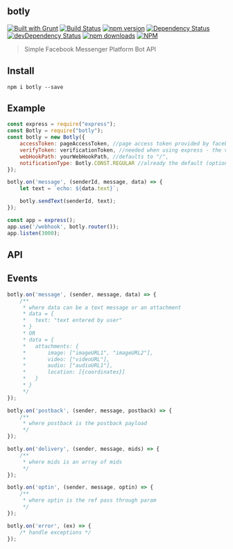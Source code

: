 botly
---------
[![Built with Grunt](https://cdn.gruntjs.com/builtwith.png)](http://gruntjs.com/)
[![Build Status](https://travis-ci.com/Askrround/botly.svg?token=d9DyBzKtc6v8W4BUJ1pp&branch=master)](https://travis-ci.com/Askrround/botly)
[![npm version](https://badge.fury.io/js/botly.svg)](http://badge.fury.io/js/botly)
[![Dependency Status](https://david-dm.org/Askrround/botly.svg?theme=shields.io)](https://david-dm.org/Askrround/botly)
[![devDependency Status](https://david-dm.org/Askrround/botly/dev-status.svg?theme=shields.io)](https://david-dm.org/Askrround/botly#info=devDependencies)
[![npm downloads](https://img.shields.io/npm/dm/botly.svg)](https://img.shields.io/npm/dm/botly.svg)
[![NPM](https://nodei.co/npm/batchelorjs.png)](https://nodei.co/npm/botly/)

> Simple Facebook Messenger Platform Bot API

## Install
`npm i botly --save`

## Example
```javascript
const express = require("express");
const Botly = require("botly");
const botly = new Botly({
    accessToken: pageAccessToken, //page access token provided by facebook
    verifyToken: verificationToken, //needed when using express - the verification token you provided when defining the webhook in facebook
    webHookPath: yourWebHookPath, //defaults to "/",
    notificationType: Botly.CONST.REGULAR //already the default (optional)
});

botly.on('message', (senderId, message, data) => {
    let text = `echo: ${data.text}`;

    botly.sendText(senderId, text);
});

const app = express();
app.use('/webhook', botly.router());
app.listen(3000);
```

## API

## Events
```javascript
botly.on('message', (sender, message, data) => {
    /**
     * where data can be a text message or an attachment
     * data = {
     *   text: "text entered by user"
     * }
     * OR
     * data = {
     *   attachments: {
     *       image: ["imageURL1", "imageURL2"],
     *       video: ["videoURL"],
     *       audio: ["audioURL1"],
     *       location: [{coordinates}]
     *   }
     * }
     */
});

botly.on('postback', (sender, message, postback) => {
    /**
     * where postback is the postback payload
     */
});

botly.on('delivery', (sender, message, mids) => {
    /**
     * where mids is an array of mids
     */
});

botly.on('optin', (sender, message, optin) => {
    /**
     * where optin is the ref pass through param
     */
});

botly.on('error', (ex) => {
    /* handle exceptions */
});
```
